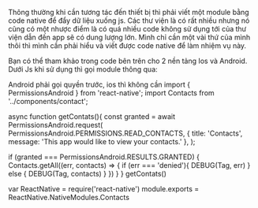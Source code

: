 Thông thường khi cần tương tác đến thiết bị thì phải viết một module bằng code native để đẩy dữ liệu xuống js.
Các thư viện là có rất nhiều nhưng nó cũng có một nhược điểm là có quá nhiều code không sử dụng tới của thư viện dẫn đến app sẽ có dung lượng lớn.
Mình chỉ cần một vài thứ của mình thôi thì mình cần phải hiểu và viết được code native để làm nhiệm vụ này.

Bạn có thể tham khảo trong code bên trên cho 2 nền tảng Ios và Android.
Dưới Js khi sử dụng thì gọi module thông qua:

Android phải gọi quyền trước, ios thì không cần
import { PermissionsAndroid } from 'react-native';
import Contacts from '../components/contact';

async function getContats(){
  const granted = await PermissionsAndroid.request(
    PermissionsAndroid.PERMISSIONS.READ_CONTACTS,
    {
      title: 'Contacts',
      message: 'This app would like to view your contacts.'
    },
  );

  if (granted === PermissionsAndroid.RESULTS.GRANTED) {
    Contacts.getAll((err, contacts) => {
      if (err === 'denied'){
        DEBUG(Tag, err)
      } else {
        DEBUG(Tag, contacts)
      }
    })
  }
}
getContats()

var ReactNative = require('react-native')
module.exports = ReactNative.NativeModules.Contacts
